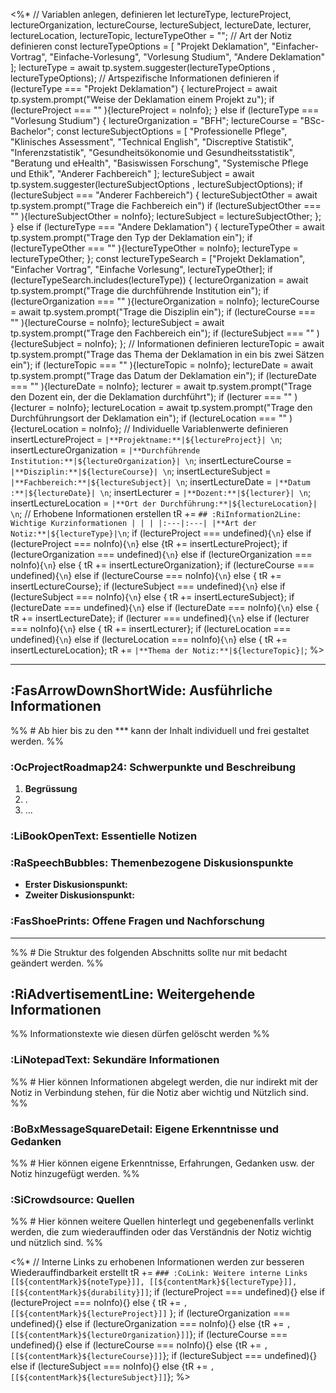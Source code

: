 <%*
// Variablen anlegen, definieren
let lectureType, lectureProject, lectureOrganization, lectureCourse, lectureSubject, lectureDate, lecturer, lectureLocation, lectureTopic, lectureTypeOther = "";
// Art der Notiz definieren
const lectureTypeOptions = [
	"Projekt Deklamation",
	"Einfacher-Vortrag",
	"Einfache-Vorlesung",
	"Vorlesung Studium",
	"Andere Deklamation"
	];
lectureType = await tp.system.suggester(lectureTypeOptions , lectureTypeOptions);
// Artspezifische Informationen definieren
if (lectureType === "Projekt Deklamation") {
	lectureProject = await tp.system.prompt("Weise der Deklamation einem Projekt zu");
	if (lectureProject === "" ){lectureProject = noInfo};
}
else if (lectureType === "Vorlesung Studium") {
	lectureOrganization = "BFH";
	lectureCourse = "BSc-Bachelor";
	const lectureSubjectOptions = [
	"Professionelle Pflege",
	"Klinisches Assessment",
	"Technical English",
	"Discreptive Statistik",
	"Inferenzstatistik",
	"Gesundheitsökonomie und Gesundheitsstatistik",
	"Beratung und eHealth",
	"Basiswissen Forschung",
	"Systemische Pflege und Ethik",
	"Anderer Fachbereich"
	];
	lectureSubject = await tp.system.suggester(lectureSubjectOptions , lectureSubjectOptions);
	if (lectureSubject === "Anderer Fachbereich") {
		lectureSubjectOther = await tp.system.prompt("Trage die Fachbereich ein")
		if (lectureSubjectOther === "" ){lectureSubjectOther = noInfo};
		lectureSubject = lectureSubjectOther;
	};
}
else if (lectureType === "Andere Deklamation") {
	lectureTypeOther = await tp.system.prompt("Trage den Typ der Deklamation ein");
	if (lectureTypeOther === "" ){lectureTypeOther = noInfo};
	lectureType = lectureTypeOther;
};
const lectureTypeSearch = ["Projekt Deklamation", "Einfacher Vortrag", "Einfache Vorlesung", lectureTypeOther];
if (lectureTypeSearch.includes(lectureType)) {
	lectureOrganization = await tp.system.prompt("Trage die durchführende Institution ein");
	if (lectureOrganization === "" ){lectureOrganization = noInfo};
	lectureCourse = await tp.system.prompt("Trage die Disziplin ein");
	if (lectureCourse === "" ){lectureCourse = noInfo};
	lectureSubject = await tp.system.prompt("Trage den Fachbereich ein");
	if (lectureSubject === "" ){lectureSubject = noInfo};
};
// Informationen definieren
lectureTopic = await tp.system.prompt("Trage das Thema der Deklamation in ein bis zwei Sätzen ein");
if (lectureTopic === "" ){lectureTopic = noInfo};
lectureDate = await tp.system.prompt("Trage das Datum der Deklamation ein");
if (lectureDate === "" ){lectureDate = noInfo};
lecturer = await tp.system.prompt("Trage den Dozent ein, der die Deklamation durchführt");
if (lecturer === "" ){lecturer = noInfo};
lectureLocation = await tp.system.prompt("Trage den Durchführungsort der Deklamation ein");
if (lectureLocation === "" ){lectureLocation = noInfo};
// Individuelle Variablenwerte definieren
insertLectureProject = `|**Projektname:**|${lectureProject}| \n`;
insertLectureOrganization = `|**Durchführende Institution:**|${lectureOrganization}| \n`;
insertLectureCourse = `|**Disziplin:**|${lectureCourse}| \n`;
insertLectureSubject = `|**Fachbereich:**|${lectureSubject}| \n`;
insertLectureDate = `|**Datum :**|${lectureDate}| \n`;
insertLecturer = `|**Dozent:**|${lecturer}| \n`;
insertLectureLocation = `|**Ort der Durchführung:**|${lectureLocation}| \n`;
// Erhobene Informationen erstellen
tR +=  `## :RiInformation2Line: Wichtige Kurzinformationen
| | |
|:---|:---|
|**Art der Notiz:**|${lectureType}|\n`;
if (lectureProject === undefined){`\n`} else if (lectureProject === noInfo){`\n`} else {tR += insertLectureProject};
if (lectureOrganization === undefined){`\n`} else if (lectureOrganization === noInfo){`\n`} else { tR += insertLectureOrganization};
if (lectureCourse === undefined){`\n`} else if (lectureCourse === noInfo){`\n`} else { tR += insertLectureCourse};
if (lectureSubject === undefined){`\n`} else if (lectureSubject === noInfo){`\n`} else { tR += insertLectureSubject};
if (lectureDate === undefined){`\n`} else if (lectureDate === noInfo){`\n`} else { tR += insertLectureDate};
if (lecturer === undefined){`\n`} else if (lecturer === noInfo){`\n`} else { tR += insertLecturer};
if (lectureLocation === undefined){`\n`} else if (lectureLocation === noInfo){`\n`} else { tR += insertLectureLocation};
tR += `|**Thema der Notiz:**|${lectureTopic}|`;
%>

***
## :FasArrowDownShortWide: Ausführliche Informationen
%% # Ab hier bis zu den *** kann der Inhalt individuell und frei gestaltet werden. %%

### :OcProjectRoadmap24: Schwerpunkte und Beschreibung
 1. **Begrüssung**
 2. .
 3. ...
 
###  :LiBookOpenText: Essentielle Notizen

### :RaSpeechBubbles: Themenbezogene Diskusionspunkte
- **Erster Diskusionspunkt:** 
- **Zweiter Diskusionspunkt:**

### :FasShoePrints: Offene Fragen und Nachforschung


***
%% # Die Struktur des folgenden Abschnitts sollte nur mit bedacht geändert werden. %%
## :RiAdvertisementLine: Weitergehende Informationen
%% Informationstexte wie diesen dürfen gelöscht werden %%

### :LiNotepadText: Sekundäre Informationen
%% # Hier können Informationen abgelegt werden, die nur indirekt mit der Notiz in Verbindung stehen, für die Notiz aber wichtig und Nützlich sind. %%

### :BoBxMessageSquareDetail: Eigene Erkenntnisse und Gedanken
%% # Hier können eigene Erkenntnisse, Erfahrungen, Gedanken usw. der Notiz hinzugefügt werden. %%

### :SiCrowdsource: Quellen
%% # Hier können weitere Quellen hinterlegt und gegebenenfalls verlinkt werden, die zum wiederauffinden oder das Verständnis der Notiz wichtig und nützlich sind. %%

<%*
// Interne Links zu erhobenen Informationen werden zur besseren Wiederauffindbarkeit erstellt
tR += `### :CoLink: Weitere interne Links
[[${contentMark}${noteType}]], [[${contentMark}${lectureType}]], [[${contentMark}${durability}]]`;
if (lectureProject === undefined){}
else if (lectureProject === noInfo){}
else { tR += `, [[${contentMark}${lectureProject}]]` };
if (lectureOrganization === undefined){}
else if (lectureOrganization === noInfo){}
else {tR += `, [[${contentMark}${lectureOrganization}]]`};
if (lectureCourse === undefined){}
else if (lectureCourse === noInfo){}
else {tR += `, [[${contentMark}${lectureCourse}]]`};
if (lectureSubject === undefined){}
else if (lectureSubject === noInfo){}
else {tR += `, [[${contentMark}${lectureSubject}]]`};
%>

